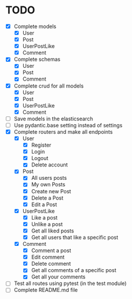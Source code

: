 # TODO

- [X] Complete models
    - [X] User
    - [X] Post
    - [X] UserPostLike
    - [X] Comment
- [X] Complete schemas
    - [X] User
    - [X] Post
    - [X] Comment
- [X] Complete crud for all models
    - [X] User
    - [X] Post
    - [X] UserPostLike
    - [X] Comment
- [ ] Save models in the elasticsearch
- [ ] Use pydantic.base setting instead of settings
- [X] Complete routers and make all endpoints
    - [X] User
        - [X] Register
        - [X] Login
        - [X] Logout
        - [X] Delete account
    - [X] Post
        - [X] All users posts
        - [X] My own Posts
        - [X] Create new Post
        - [X] Delete a Post
        - [X] Edit a Post
    - [X] UserPostLike
        - [X] Like a post
        - [X] Unlike a post
        - [X] Get all liked posts
        - [X] Get all users that like a specific post
    - [X] Comment
        - [X] Comment a post
        - [X] Edit comment 
        - [X] Delete comment
        - [X] Get all comments of a specific post
        - [X] Get all your comments
- [ ] Test all routes using pytest (in the test module)
- [ ] Complete README.md file
